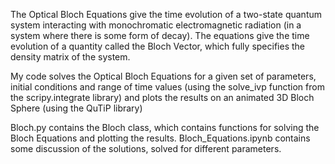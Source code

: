 The Optical Bloch Equations give the time evolution of a two-state quantum system interacting with monochromatic electromagnetic radiation (in a system where there is some form of decay). The equations give the time evolution of a quantity called the Bloch Vector, which fully specifies the density matrix of the system. 

My code solves the Optical Bloch Equations for a given set of parameters, initial conditions and range of time values (using the solve_ivp function from the scripy.integrate library) and plots the results on an animated 3D Bloch Sphere (using the QuTiP library) 

Bloch.py contains the Bloch class, which contains functions for solving the Bloch Equations and plotting the results. Bloch_Equations.ipynb contains some discussion of the solutions, solved for different parameters. 
